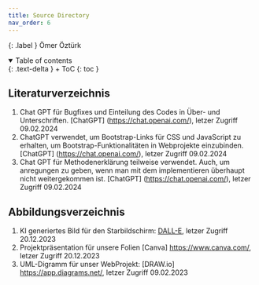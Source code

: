 ```yaml
---
title: Source Directory
nav_order: 6
---
```


{: .label }
Ömer Öztürk



<details open markdown="block">
{: .text-delta }
<summary>Table of contents</summary>
+ ToC
{: toc }
</details>

## Literaturverzeichnis



1. Chat GPT für Bugfixes und Einteilung des Codes in Über- und Unterschriften. 
   [ChatGPT] (https://chat.openai.com/), letzer Zugriff 09.02.2024
2. ChatGPT verwendet, um Bootstrap-Links für CSS und JavaScript zu erhalten, um Bootstrap-Funktionalitäten in Webprojekte einzubinden.
   [ChatGPT] (https://chat.openai.com/), letzer Zugriff 09.02.2024
3. Chat GPT für Methodenerklärung teilweise verwendet. Auch, um anregungen zu geben, wenn man mit dem implementieren überhaupt nicht weitergekommen ist.
   [ChatGPT] (https://chat.openai.com/), letzer Zugriff 09.02.2024


## Abbildungsverzeichnis

1. KI generiertes Bild für den Starbildschirm: [DALL-E](https://openai.com/dall-e-3), letzer Zugriff 20.12.2023
2. Projektpräsentation für unsere Folien [Canva] https://www.canva.com/, letzer Zugriff 20.12.2023
3. UML-Digramm für unser WebProjekt: [DRAW.io] https://app.diagrams.net/,  letzer Zugriff 09.02.2023